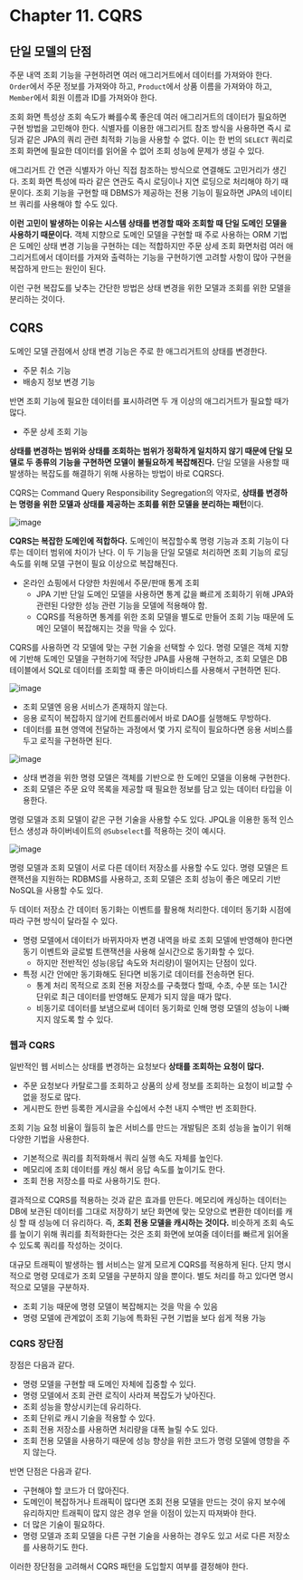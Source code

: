 # Chapter 11. CQRS
## 단일 모델의 단점
주문 내역 조회 기능을 구현하려면 여러 애그리거트에서 데이터를 가져와야 한다. `Order`에서 주문 정보를 가져와야 하고, `Product`에서 상품 이름을 가져와야 하고, `Member`에서 회원 이름과 ID를 가져와야 한다.

조회 화면 특성상 조회 속도가 빠를수록 좋은데 여러 애그리거트의 데이터가 필요하면 구현 방법을 고민해야 한다. 식별자를 이용한 애그리거트 참조 방식을 사용하면 즉시 로딩과 같은 JPA의 쿼리 관련 최적화 기능을 사용할 수 없다. 이는 한 번의 `SELECT` 쿼리로 조회 화면에 필요한 데이터를 읽어올 수 없어 조회 성능에 문제가 생길 수 있다.

애그리거트 간 연관 식별자가 아닌 직접 참조하는 방식으로 연결해도 고민거리가 생긴다. 조회 화면 특성에 따라 같은 연관도 즉시 로딩이나 지연 로딩으로 처리해야 하기 때문이다. 조회 기능을 구현할 때 DBMS가 제공하는 전용 기능이 필요하면 JPA의 네이티브 쿼리를 사용해야 할 수도 있다.

**이런 고민이 발생하는 이유는 시스템 상태를 변경할 때와 조회할 때 단일 도메인 모델을 사용하기 때문이다.** 객체 지향으로 도메인 모델을 구현할 때 주로 사용하는 ORM 기법은 도메인 상태 변경 기능을 구현하는 데는 적합하지만 주문 상세 조회 화면처럼 여러 애그리거트에서 데이터를 가져와 출력하는 기능을 구현하기엔 고려할 사항이 많아 구현을 복잡하게 만드는 원인이 된다.

이런 구현 복잡도를 낮추는 간단한 방법은 상태 변경을 위한 모델과 조회를 위한 모델을 분리하는 것이다.

## CQRS
도메인 모델 관점에서 상태 변경 기능은 주로 한 애그리거트의 상태를 변경한다.

- 주문 취소 기능
- 배송지 정보 변경 기능

반면 조회 기능에 필요한 데이터를 표시하려면 두 개 이상의 애그리거트가 필요할 때가 많다.

- 주문 상세 조회 기능

**상태를 변경하는 범위와 상태를 조회하는 범위가 정확하게 일치하지 않기 때문에 단일 모델로 두 종류의 기능을 구현하면 모델이 불필요하게 복잡해진다.** 단일 모델을 사용할 때 발생하는 복잡도를 해결하기 위해 사용하는 방법이 바로 CQRS다.

CQRS는 Command Query Responsibility Segregation의 약자로, **상태를 변경하는 명령을 위한 모델과 상태를 제공하는 조회를 위한 모델을 분리하는 패턴**이다.

![image](https://github.com/alanhakhyeonsong/LetsReadBooks/assets/60968342/4a6835f4-0c6e-4f7c-8823-b774f66db5d2)

**CQRS는 복잡한 도메인에 적합하다.** 도메인이 복잡할수록 명령 기능과 조회 기능이 다루는 데이터 범위에 차이가 난다. 이 두 기능을 단일 모델로 처리하면 조회 기능의 로딩 속도를 위해 모델 구현이 필요 이상으로 복잡해진다.

- 온라인 쇼핑에서 다양한 차원에서 주문/판매 통계 조회
  - JPA 기반 단일 도메인 모델을 사용하면 통계 값을 빠르게 조회하기 위해 JPA와 관련된 다양한 성능 관련 기능을 모델에 적용해야 함.
  - CQRS를 적용하면 통계를 위한 조회 모델을 별도로 만들어 조회 기능 때문에 도메인 모델이 복잡해지는 것을 막을 수 있다.

CQRS를 사용하면 각 모델에 맞는 구현 기술을 선택할 수 있다. 명령 모델은 객체 지향에 기반해 도메인 모델을 구현하기에 적당한 JPA를 사용해 구현하고, 조회 모델은 DB 테이블에서 SQL로 데이터를 조회할 때 좋은 마이바티스를 사용해서 구현하면 된다.

![image](https://github.com/alanhakhyeonsong/LetsReadBooks/assets/60968342/8532ba16-e8a6-4a76-b7df-a477095144c2)

- 조회 모델엔 응용 서비스가 존재하지 않는다.
- 응용 로직이 복잡하지 않기에 컨트롤러에서 바로 DAO를 실행해도 무방하다.
- 데이터를 표현 영역에 전달하는 과정에서 몇 가지 로직이 필요하다면 응용 서비스를 두고 로직을 구현하면 된다.

![image](https://github.com/alanhakhyeonsong/LetsReadBooks/assets/60968342/70703bab-7c70-4465-a699-f3490276874b)

- 상태 변경을 위한 명령 모델은 객체를 기반으로 한 도메인 모델을 이용해 구현한다.
- 조회 모델은 주문 요약 목록을 제공할 때 필요한 정보를 담고 있는 데이터 타입을 이용한다.

명령 모델과 조회 모델이 같은 구현 기술을 사용할 수도 있다. JPQL을 이용한 동적 인스턴스 생성과 하이버네이트의 `@Subselect`를 적용하는 것이 예시다.

![image](https://github.com/alanhakhyeonsong/LetsReadBooks/assets/60968342/2be78d79-7ce5-4153-8bb3-4ce3447acfd8)

명령 모델과 조회 모델이 서로 다른 데이터 저장소를 사용할 수도 있다. 명령 모델은 트랜잭션을 지원하는 RDBMS를 사용하고, 조회 모델은 조회 성능이 좋은 메모리 기반 NoSQL을 사용할 수도 있다.

두 데이터 저장소 간 데이터 동기화는 이벤트를 활용해 처리한다. 데이터 동기화 시점에 따라 구현 방식이 달라질 수 있다.

- 명령 모델에서 데이터가 바뀌자마자 변경 내역을 바로 조회 모델에 반영해야 한다면 동기 이벤트와 글로벌 트랜잭션을 사용해 실시간으로 동기화할 수 있다.
  - 하지만 전반적인 성능(응답 속도와 처리량)이 떨어지는 단점이 있다.
- 특정 시간 안에만 동기화해도 된다면 비동기로 데이터를 전송하면 된다.
  - 통계 처리 목적으로 조회 전용 저장소를 구축했다 할때, 수초, 수분 또는 1시간 단위로 최근 데이터를 반영해도 문제가 되지 않을 때가 많다.
  - 비동기로 데이터를 보냄으로써 데이터 동기화로 인해 명령 모델의 성능이 나빠지지 않도록 할 수 있다.

### 웹과 CQRS
일반적인 웹 서비스는 상태를 변경하는 요청보다 **상태를 조회하는 요청이 많다.**

- 주문 요청보다 카탈로그를 조회하고 상품의 상세 정보를 조회하는 요청이 비교할 수 없을 정도로 많다.
- 게시판도 한번 등록한 게시글을 수십에서 수천 내지 수백만 번 조회한다.

조회 기능 요청 비율이 월등히 높은 서비스를 만드는 개발팀은 조회 성능을 높이기 위해 다양한 기법을 사용한다.

- 기본적으로 쿼리를 최적화해서 쿼리 실행 속도 자체를 높인다.
- 메모리에 조회 데이터를 캐싱 해서 응답 속도를 높이기도 한다.
- 조회 전용 저장소를 따로 사용하기도 한다.

결과적으로 CQRS를 적용하는 것과 같은 효과를 만든다. 메모리에 캐싱하는 데이터는 DB에 보관된 데이터를 그대로 저장하기 보단 화면에 맞는 모양으로 변환한 데이터를 캐싱 할 때 성능에 더 유리하다. 즉, **조회 전용 모델을 캐시하는 것이다.** 비슷하게 조회 속도를 높이기 위해 쿼리를 최적화한다는 것은 조회 화면에 보여줄 데이터를 빠르게 읽어올 수 있도록 쿼리를 작성하는 것이다.

대규모 트래픽이 발생하는 웹 서비스는 알게 모르게 CQRS를 적용하게 된다. 단지 명시적으로 명령 모데로가 조회 모델을 구분하지 않을 뿐이다. 별도 처리를 하고 있다면 명시적으로 모델을 구분하자.

- 조회 기능 때문에 명령 모델이 복잡해지는 것을 막을 수 있음
- 명령 모델에 관계없이 조회 기능에 특화된 구현 기법을 보다 쉽게 적용 가능

### CQRS 장단점
장점은 다음과 같다.

- 명령 모델을 구현할 때 도메인 자체에 집중할 수 있다.
- 명령 모델에서 조회 관련 로직이 사라져 복잡도가 낮아진다.
- 조회 성능을 향상시키는데 유리하다.
- 조회 단위로 캐시 기술을 적용할 수 있다.
- 조회 전용 저장소를 사용하면 처리량을 대폭 늘릴 수도 있다.
- 조회 전용 모델을 사용하기 때문에 성능 향상을 위한 코드가 명령 모델에 영항을 주지 않는다.

반면 단점은 다음과 같다.

- 구현해야 할 코드가 더 많아진다.
- 도메인이 복잡하거나 트래픽이 많다면 조회 전용 모델을 만드는 것이 유지 보수에 유리하지만 트래픽이 많지 않은 경우 얻을 이점이 있는지 따져봐야 한다.
- 더 많은 기술이 필요하다.
- 명령 모델과 조회 모델을 다른 구현 기술을 사용하는 경우도 있고 서로 다른 저장소를 사용하기도 한다.

이러한 장단점을 고려해서 CQRS 패턴을 도입할지 여부를 결정해야 한다.